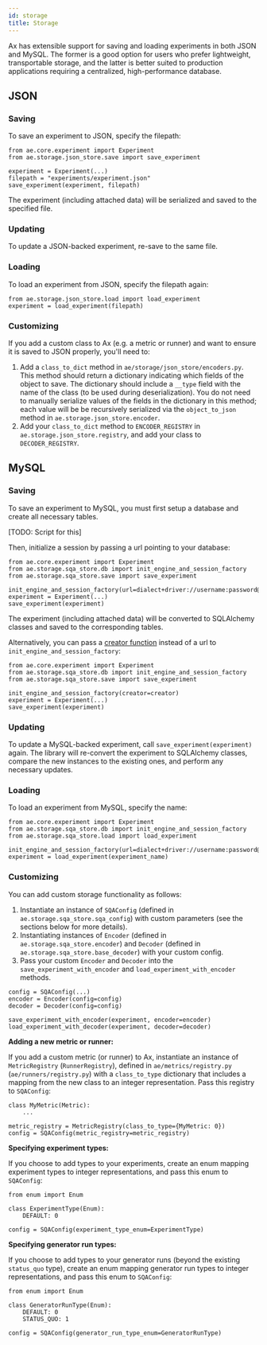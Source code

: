 ```yaml
---
id: storage
title: Storage
---
```


Ax has extensible support for saving and loading experiments in both JSON and MySQL. The former is a good option for users who prefer lightweight, transportable storage, and the latter is better suited to production applications requiring a centralized, high-performance database.

## JSON

### Saving

To save an experiment to JSON, specify the filepath:

```
from ae.core.experiment import Experiment
from ae.storage.json_store.save import save_experiment

experiment = Experiment(...)
filepath = "experiments/experiment.json"
save_experiment(experiment, filepath)
```

The experiment (including attached data) will be serialized and saved to the specified file.

### Updating

To update a JSON-backed experiment, re-save to the same file.

### Loading

To load an experiment from JSON, specify the filepath again:

```
from ae.storage.json_store.load import load_experiment
experiment = load_experiment(filepath)
```

### Customizing

If you add a custom class to Ax (e.g. a metric or runner) and want to ensure it is saved to JSON properly, you'll need to:

1. Add a `class_to_dict` method in `ae/storage/json_store/encoders.py`. This method should return a dictionary indicating which fields of the object to save. The dictionary should include a `__type` field with the name of the class (to be used during deserialization). You do not need to manually serialize values of the fields in the dictionary in this method; each value will be be recursively serialized via the `object_to_json` method in `ae.storage.json_store.encoder`.
2. Add your `class_to_dict` method to `ENCODER_REGISTRY` in `ae.storage.json_store.registry`, and add your class to `DECODER_REGISTRY`.

## MySQL

### Saving

To save an experiment to MySQL, you must first setup a database and create all necessary tables.

[TODO: Script for this]

Then, initialize a session by passing a url pointing to your database:

```
from ae.core.experiment import Experiment
from ae.storage.sqa_store.db import init_engine_and_session_factory
from ae.storage.sqa_store.save import save_experiment

init_engine_and_session_factory(url=dialect+driver://username:password@host:port/database)
experiment = Experiment(...)
save_experiment(experiment)
```

The experiment (including attached data) will be converted to SQLAlchemy classes and saved to the corresponding tables.

Alternatively, you can pass a [creator function](https://docs.sqlalchemy.org/en/latest/core/engines.html#sqlalchemy.create_engine.params.creator) instead of a url to `init_engine_and_session_factory`:

```
from ae.core.experiment import Experiment
from ae.storage.sqa_store.db import init_engine_and_session_factory
from ae.storage.sqa_store.save import save_experiment

init_engine_and_session_factory(creator=creator)
experiment = Experiment(...)
save_experiment(experiment)
```

### Updating

To update a MySQL-backed experiment, call `save_experiment(experiment)` again. The library will re-convert the experiment to SQLAlchemy classes, compare the new instances to the existing ones, and perform any necessary updates.

### Loading

To load an experiment from MySQL, specify the name:

```
from ae.core.experiment import Experiment
from ae.storage.sqa_store.db import init_engine_and_session_factory
from ae.storage.sqa_store.load import load_experiment

init_engine_and_session_factory(url=dialect+driver://username:password@host:port/database)
experiment = load_experiment(experiment_name)
```

### Customizing

You can add custom storage functionality as follows:

1. Instantiate an instance of `SQAConfig` (defined in `ae.storage.sqa_store.sqa_config`) with custom parameters (see the sections below for more details).
2. Instantiating instances of `Encoder` (defined in `ae.storage.sqa_store.encoder`) and `Decoder` (defined in `ae.storage.sqa_store.base_decoder`) with your custom config.
3. Pass your custom `Encoder` and `Decoder` into the `save_experiment_with_encoder` and `load_experiment_with_encoder` methods.

```
config = SQAConfig(...)
encoder = Encoder(config=config)
decoder = Decoder(config=config)

save_experiment_with_encoder(experiment, encoder=encoder)
load_experiment_with_decoder(experiment, decoder=decoder)
```

**Adding a new metric or runner:**

If you add a custom metric (or runner) to Ax, instantiate an instance of `MetricRegistry` (`RunnerRegistry`), defined in `ae/metrics/registry.py `(`ae/runners/registry.py`) with a `class_to_type` dictionary that includes a mapping from the new class to an integer representation. Pass this registry to `SQAConfig`:

```
class MyMetric(Metric):
    ...

metric_registry = MetricRegistry(class_to_type={MyMetric: 0})
config = SQAConfig(metric_registry=metric_registry)
```

**Specifying experiment types:**

If you choose to add types to your experiments, create an enum mapping experiment types to integer representations, and pass this enum to `SQAConfig`:


```
from enum import Enum

class ExperimentType(Enum):
    DEFAULT: 0

config = SQAConfig(experiment_type_enum=ExperimentType)
```

**Specifying generator run types:**

If you choose to add types to your generator runs (beyond the existing `status_quo` type), create an enum mapping generator run types to integer representations, and pass this enum to `SQAConfig`:


```
from enum import Enum

class GeneratorRunType(Enum):
    DEFAULT: 0
    STATUS_QUO: 1

config = SQAConfig(generator_run_type_enum=GeneratorRunType)
```
